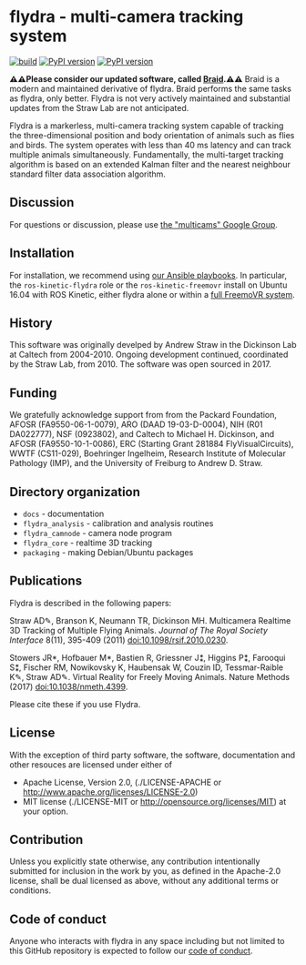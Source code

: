 # flydra - multi-camera tracking system

[![build](https://github.com/strawlab/flydra/workflows/build-and-test/badge.svg?branch=master)](https://github.com/strawlab/flydra/actions?query=branch%3Amaster)
[![PyPI version](https://badge.fury.io/py/flydra-core.svg)](https://badge.fury.io/py/flydra-core)
[![PyPI version](https://badge.fury.io/py/flydra-analysis.svg)](https://badge.fury.io/py/flydra-analysis)

**⚠️⚠️Please consider our updated software, called [Braid](https://strawlab.org/braid).⚠️⚠️** Braid is a modern and maintained derivative of
flydra. Braid performs the same tasks as flydra, only better. Flydra is not very actively maintained and substantial updates
from the Straw Lab are not anticipated.

Flydra is a markerless, multi-camera tracking system capable of tracking the
three-dimensional position and body orientation of animals such as flies and
birds. The system operates with less than 40 ms latency and can track multiple
animals simultaneously. Fundamentally, the multi-target tracking algorithm is
based on an extended Kalman filter and the nearest neighbour standard filter
data association algorithm.

## Discussion

For questions or discussion, please use [the "multicams" Google
Group](https://groups.google.com/forum/#!forum/multicams).

## Installation

For installation, we recommend using [our Ansible
playbooks](https://github.com/strawlab/strawlab-ansible-roles.git). In particular,
the `ros-kinetic-flydra` role or the `ros-kinetic-freemovr` install on
Ubuntu 16.04 with ROS Kinetic, either flydra alone or within a [full FreemoVR
system](https://strawlab.org/freemovr).

## History

This software was originally develped by Andrew Straw in the Dickinson Lab at
Caltech from 2004-2010. Ongoing development continued, coordinated by the Straw
Lab, from 2010. The software was open sourced in 2017.

## Funding

We gratefully acknowledge support from from the Packard Foundation, AFOSR
(FA9550-06-1-0079), ARO (DAAD 19-03-D-0004), NIH (R01 DA022777), NSF (0923802),
and Caltech to Michael H. Dickinson, and AFOSR (FA9550-10-1-0086), ERC (Starting
Grant 281884 FlyVisualCircuits), WWTF (CS11-029), Boehringer Ingelheim, Research
Institute of Molecular Pathology (IMP), and the University of Freiburg to Andrew
D. Straw.

## Directory organization

 * `docs` - documentation
 * `flydra_analysis` - calibration and analysis routines
 * `flydra_camnode` - camera node program
 * `flydra_core` - realtime 3D tracking
 * `packaging` - making Debian/Ubuntu packages

## Publications

Flydra is described in the following papers:

Straw AD✎, Branson K, Neumann TR, Dickinson MH. Multicamera Realtime 3D Tracking
of Multiple Flying Animals. *Journal of The Royal Society Interface* 8(11),
395-409 (2011)
[doi:10.1098/rsif.2010.0230](https://dx.doi.org/10.1098/rsif.2010.0230).

Stowers JR*, Hofbauer M*, Bastien R, Griessner J⁑, Higgins P⁑, Farooqui S⁑,
Fischer RM, Nowikovsky K, Haubensak W, Couzin ID, Tessmar-Raible K✎, Straw AD✎.
Virtual Reality for Freely Moving Animals. Nature Methods (2017)
[doi:10.1038/nmeth.4399](https://dx.doi.org/10.1038/nmeth.4399).

Please cite these if you use Flydra.

## License

With the exception of third party software, the software, documentation and
other resouces are licensed under either of

* Apache License, Version 2.0,
  (./LICENSE-APACHE or http://www.apache.org/licenses/LICENSE-2.0)
* MIT license (./LICENSE-MIT or http://opensource.org/licenses/MIT)
  at your option.

## Contribution

Unless you explicitly state otherwise, any contribution intentionally
submitted for inclusion in the work by you, as defined in the Apache-2.0
license, shall be dual licensed as above, without any additional terms or
conditions.

## Code of conduct

Anyone who interacts with flydra in any space including but not
limited to this GitHub repository is expected to follow our [code of
conduct](https://github.com/strawlab/flydra/blob/master/code_of_conduct.md).
